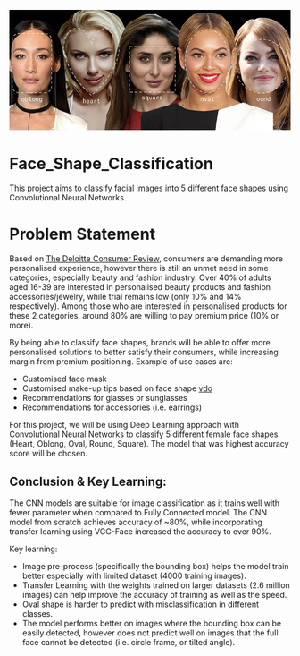 ![tittle](images/face_app_cover.jpg)

# Face_Shape_Classification
This project aims to classify facial images into 5 different face shapes using Convolutional Neural Networks.    

# Problem Statement

Based on [The Deloitte Consumer Review](https://www2.deloitte.com/content/dam/Deloitte/ch/Documents/consumer-business/ch-en-consumer-business-made-to-order-consumer-review.pdf), consumers are demanding more personalised experience, however there is still an unmet need in some categories, especially beauty and fashion industry.  Over 40% of adults aged 16-39 are interested in personalised beauty products and fashion accessories/jewelry, while trial remains low (only 10% and 14% respectively).  Among those who are interested in personalised products for these 2 categories, around 80% are willing to pay premium price (10% or more). 

By being able to classify face shapes, brands will be able to offer more personalised solutions to better satisfy their consumers, while increasing margin from premium positioning.  Example of use cases are:
- Customised face mask 
- Customised make-up tips based on face shape [vdo](https://www.youtube.com/watch?v=ZeJP_2IM-2Q)
- Recommendations for glasses or sunglasses
- Recommendations for accessories (i.e. earrings)

For this project, we will be using Deep Learning approach with Convolutional Neural Networks to classify 5 different female face shapes (Heart, Oblong, Oval, Round, Square).  The model that was highest accuracy score will be chosen.

## Conclusion & Key Learning:

The CNN models are suitable for image classification as it trains well with fewer parameter when compared to Fully Connected model.  The CNN model from scratch achieves accuracy of ~80%, while incorporating transfer learning using VGG-Face increased the accuracy to over 90%. 

Key learning:
- Image pre-process (specifically the bounding box) helps the model train better especially with limited dataset (4000 training images).
- Transfer Learning with the weights trained on larger datasets (2.6 million images) can help improve the accuracy of training as well as the speed.  
- Oval shape is harder to predict with misclassification in different classes.  
- The model performs better on images where the bounding box can be easily detected, however does not predict well on images that the full face cannot be detected (i.e. circle frame, or tilted angle).  


